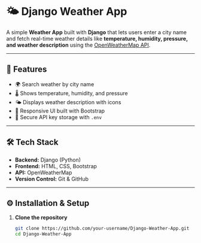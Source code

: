 # 🌤 Django Weather App

A simple **Weather App** built with **Django** that lets users enter a city name and fetch real-time weather details like **temperature, humidity, pressure, and weather description** using the [OpenWeatherMap API](https://openweathermap.org/api).

---

## 🚀 Features
- 🌍 Search weather by city name  
- 🌡 Shows temperature, humidity, and pressure  
- 🌤 Displays weather description with icons  
- 📱 Responsive UI built with Bootstrap  
- 🔑 Secure API key storage with `.env`  

---

## 🛠 Tech Stack
- **Backend:** Django (Python)  
- **Frontend:** HTML, CSS, Bootstrap  
- **API:** OpenWeatherMap  
- **Version Control:** Git & GitHub  

---

## ⚙️ Installation & Setup

1. **Clone the repository**
   ```bash
   git clone https://github.com/your-username/Django-Weather-App.git
   cd Django-Weather-App
